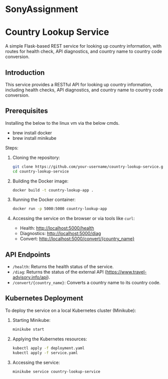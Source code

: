 # SonyAssignment

# Country Lookup Service

A simple Flask-based REST service for looking up country information, with routes for health check, API diagnostics, and country name to country code conversion.

## Introduction

This service provides a RESTful API for looking up country information, including health checks, API diagnostics, and country name to country code conversion.

## Prerequisites

Installing the below to the linux vm via the below cmds.
- brew install docker
- brew install minikube

Steps:

1. Cloning the repository:

    ```bash
    git clone https://github.com/your-username/country-lookup-service.git
    cd country-lookup-service
    ```

2. Building the Docker image:

    ```bash
    docker build -t country-lookup-app .
    ```

3. Running the Docker container:

    ```bash
    docker run -p 5000:5000 country-lookup-app
    ```

4. Accessing the service on the  browser or via tools like `curl`:

    - Health: [http://localhost:5000/health](http://localhost:5000/health)
    - Diagnostics: [http://localhost:5000/diag](http://localhost:5000/diag)
    - Convert: [http://localhost:5000/convert/{country_name}](http://localhost:5000/convert/{country_name})

## API Endpoints

- `/health`: Returns the health status of the service.
- `/diag`: Returns the status of the external API (https://www.travel-advisory.info/api).
- `/convert/{country_name}`: Converts a country name to its country code.

## Kubernetes Deployment

To deploy the service on a local Kubernetes cluster (Minikube):

1. Starting Minikube:

    ```bash
    minikube start
    ```

2. Applying the Kubernetes resources:

    ```bash
    kubectl apply -f deployment.yaml
    kubectl apply -f service.yaml
    ```

3. Accessing the service:

    ```bash
    minikube service country-lookup-service
    ```

